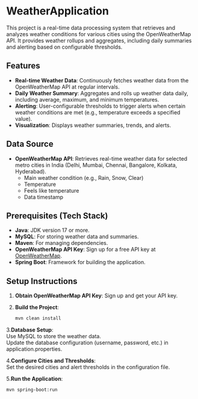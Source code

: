 # WeatherApplication

This project is a real-time data processing system that retrieves and analyzes weather conditions for various cities using the OpenWeatherMap API. It provides weather rollups and aggregates, including daily summaries and alerting based on configurable thresholds.

## Features
- **Real-time Weather Data**: Continuously fetches weather data from the OpenWeatherMap API at regular intervals.
- **Daily Weather Summary**: Aggregates and rolls up weather data daily, including average, maximum, and minimum temperatures.
- **Alerting**: User-configurable thresholds to trigger alerts when certain weather conditions are met (e.g., temperature exceeds a specified value).
- **Visualization**: Displays weather summaries, trends, and alerts.

## Data Source
- **OpenWeatherMap API**: Retrieves real-time weather data for selected metro cities in India (Delhi, Mumbai, Chennai, Bangalore, Kolkata, Hyderabad).
  - Main weather condition (e.g., Rain, Snow, Clear)
  - Temperature
  - Feels like temperature
  - Data timestamp 

## Prerequisites (Tech Stack)
- **Java**: JDK version 17 or more.
- **MySQL**: For storing weather data and summaries.
- **Maven**: For managing dependencies.
- **OpenWeatherMap API Key**: Sign up for a free API key at [OpenWeatherMap](https://openweathermap.org/api).
- **Spring Boot**: Framework for building the application.

## Setup Instructions
1. **Obtain OpenWeatherMap API Key**: Sign up and get your API key.
  
2. **Build the Project**: 
   ```bash
   mvn clean install
3.**Database Setup**:<br>
Use MySQL to store the weather data.<br>
Update the database configuration (username, password, etc.) in application.properties.<br>

4.**Configure Cities and Thresholds**:<br>
Set the desired cities and alert thresholds in the configuration file.

5.**Run the Application**:
```bash
mvn spring-boot:run
